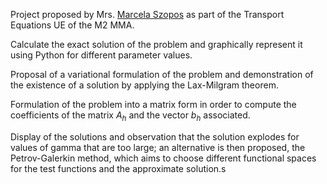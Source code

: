 Project proposed by Mrs. [Marcela Szopos](https://helios2.mi.parisdescartes.fr/~mszoposh/) as part of the Transport Equations UE of the M2 MMA.

Calculate the exact solution of the problem and graphically represent it using Python for different parameter values.

Proposal of a variational formulation of the problem and demonstration of the existence of a solution by applying the Lax-Milgram theorem.

Formulation of the problem into a matrix form in order to compute the coefficients of the matrix $A_h$ and the vector $b_h$ associated.

Display of the solutions and observation that the solution explodes for values of gamma that are too large; an alternative is then proposed, the Petrov-Galerkin method, which aims to choose different functional spaces for the test functions and the approximate solution.s
